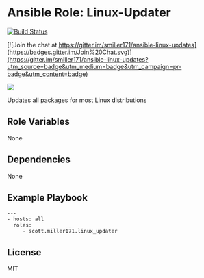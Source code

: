 # Ansible Role: Linux-Updater
[![Build Status](https://travis-ci.org/smiller171/ansible-linux-updates.svg)](https://travis-ci.org/smiller171/ansible-linux-updates)

[![Join the chat at https://gitter.im/smiller171/ansible-linux-updates](https://badges.gitter.im/Join%20Chat.svg)](https://gitter.im/smiller171/ansible-linux-updates?utm_source=badge&utm_medium=badge&utm_campaign=pr-badge&utm_content=badge)

<a href="https://zenhub.io"><img src="https://raw.githubusercontent.com/ZenHubIO/support/master/zenhub-badge.png"></a>

Updates all packages for most Linux distributions

## Role Variables
None

## Dependencies
None

## Example Playbook
    ---
    - hosts: all
      roles:
         - scott.miller171.linux_updater

## License
MIT
